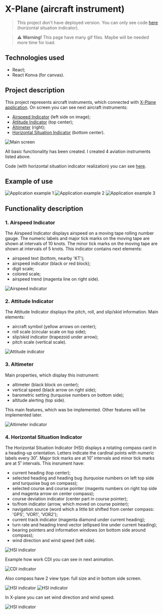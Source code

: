 # X-Plane (aircraft instrument)

> This project don't have deployed version. You can only see code [here](./code-example/HorizontalSituationIndicator) (horizontal situation indicator).

> :warning: **Warning!** This page have many gif files. Maybe will be needed more time for load.

## Technologies used

- React;
- React Konva (for canvas).

## Project description

This project represents aircraft instruments, which connected with [X-Plane application](https://www.x-plane.com/). On screen you can see next aircraft instruments:

 - [Airspeed Indicator](#1-airspeed-indicator) (left side on image);
 - [Attitude Indicator](#2-attitude-indicator) (top center);
 - [Altimeter](#3-altimeter) (right);
 - [Horizontal Situation Indicator](#4-horizontal-situation-indicator) (bottom center).

![Main screen](./main-screen.png)

All basic functionality has been created. I created 4 aviation instruments listed above.

Code (with horizontal situation indicator realization) you can see [here](./code-example/HorizontalSituationIndicator).

## Example of use

![Application example 1](./example1.gif)
![Application example 2](./example2.gif)
![Application example 3](./example3.gif)

## Functionality description

### 1. Airspeed Indicator

The Airspeed Indicator displays airspeed on a moving tape rolling number gauge. The numeric labels and major tick marks on the moving tape are shown at intervals of 10 knots. The minor tick marks on the moving tape are shown at intervals of 5 knots. This indicator contains next elements:

- airspeed text (bottom, nearby 'KT');
- airspeed indicator (black or red block);
- digit scale;
- colored scale;
- airspeed trend (magenta line on right side).

![Airspeed indicator](./airspeed-animated.gif)

### 2. Attitude Indicator

The Attitude Indicator displays the pitch, roll, and slip/skid information. Main elements:

- aircraft symbol (yellow arrows on center);
- roll scale (circular scale on top side);
- slip/skid indicator (trapezoid under arrow);
- pitch scale (vertical scale).

![Attitude indicator](./attitude-animated.gif)

### 3. Altimeter

Main properties, which display this instrument:

- altimeter (black block on center);
- vertical speed (black arrow on right side);
- barometric setting (turquoise numbers on bottom side);
- altitude alerting (top side).

This main features, which was be implemented. Other features will be implemented later.

![Altimeter indicator](./altimeter-animated.gif)

### 4. Horizontal Situation Indicator

The Horizontal Situation Indicator (HSI) displays a rotating compass card in a heading-up orientation. Letters indicate the cardinal points with numeric labels every 30˚. Major tick marks are at 10˚ intervals and minor tick marks are at 5˚ intervals. This insrument have:

- current heading (top center);
- selected heading and heading bug (turquoise numbers on left top side and turquoise bug on compass);
- selected course and course pointer (magents numbers on right top side and magenta arrow on center compass);
- course deviation indicator (center part in course pointer);
- to/from indicator (arrow, which moved on course pointer);
- navigation source (word which a little bit shifted from center compass: 'GPS', 'VOR1', 'VOR2');
- current track indicator (magenta diamond under current heading);
- turn rate and heading trend vector (ellipsed line under current heading);
- bearing pointers and information windows (on bottom side around compass);
- wind direction and wind speed (left side).

![HSI indicator](./hsi-animated.gif)

Example how work CDI you can see in next animation.

![CDI indicator](./cdi-animated.gif)

Also compass have 2 view type: full size and in bottom side screen.

![HSI indicator](./hsi-full-screen.png)
![HSI indicator](./hsi-bottom-side.png)

In X-plane you can set wind direction and wind speed.

![HSI indicator](./wind-animated.gif)


